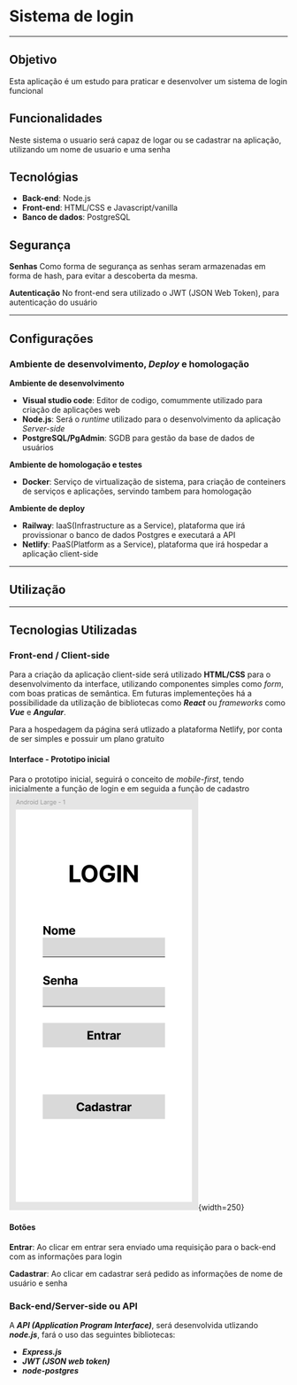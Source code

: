 # Sistema de login

---

## Objetivo
Esta aplicação é um estudo para praticar e desenvolver um sistema de login funcional

## Funcionalidades
Neste sistema o usuario será capaz de logar ou se cadastrar na aplicação, utilizando um nome de usuario e uma senha

## Tecnológias
 - **Back-end**: Node.js
 - **Front-end**: HTML/CSS e Javascript/vanilla
 - **Banco de dados**: PostgreSQL

## Segurança
**Senhas**
Como forma de segurança as senhas seram armazenadas em forma de hash, para evitar a descoberta da mesma.

**Autenticação**
No front-end sera utilizado o JWT (JSON Web Token), para autenticação do usuário

---
## Configurações

### Ambiente de desenvolvimento, *Deploy* e homologação
**Ambiente de desenvolvimento**
 - **Visual studio code**: Editor de codigo, comummente utilizado para criação de aplicações web
 - **Node.js**: Será o *runtime* utilizado para o desenvolvimento da aplicação *Server-side*
 - **PostgreSQL/PgAdmin**: SGDB para gestão da base de dados de usuários

**Ambiente de homologação e testes**
 - **Docker**: Serviço de virtualização de sistema, para criação de conteiners de serviços e aplicações, servindo tambem para homologação

**Ambiente de deploy**
 - **Railway**: IaaS(Infrastructure as a Service), plataforma que irá provissionar o banco de dados Postgres e executará a API
 - **Netlify**: PaaS(Platform as a Service), plataforma que irá hospedar a aplicação client-side

---

## Utilização

---

## Tecnologias Utilizadas

### Front-end / Client-side

Para a criação da aplicação client-side será utilizado **HTML/CSS** para o desenvolvimento da interface, utilizando componentes simples como *form*, com boas praticas de semântica. Em futuras implementeções há a possibilidade da utilização de bibliotecas como ***React*** ou *frameworks* como ***Vue*** e ***Angular***.

Para a hospedagem da página será utlizado a plataforma Netlify, por conta de ser simples e possuir um plano gratuito

#### Interface - Prototipo inicial 

Para o prototipo inicial, seguirá o conceito de *mobile-first*, tendo inicialmente a função de login e em seguida a função de cadastro
![Prototipo inicial de interface](./img/prototipo_interface.png){width=250}

#### Botões
**Entrar**: Ao clicar em entrar sera enviado uma requisição para o back-end com as informações para login

**Cadastrar**: Ao clicar em cadastrar será pedido as informações de nome de usuário e senha

### Back-end/Server-side ou API

A ***API (Application Program Interface)***, será desenvolvida utlizando ***node.js***, fará o uso das seguintes bibliotecas:
 - ***Express.js***
 - ***JWT (JSON web token)***
 - ***node-postgres***



